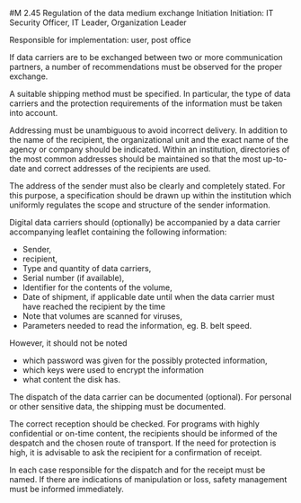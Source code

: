 #M 2.45 Regulation of the data medium exchange
Initiation Initiation: IT Security Officer, IT Leader, Organization Leader

Responsible for implementation: user, post office

If data carriers are to be exchanged between two or more communication partners, a number of recommendations must be observed for the proper exchange.

A suitable shipping method must be specified. In particular, the type of data carriers and the protection requirements of the information must be taken into account.

Addressing must be unambiguous to avoid incorrect delivery. In addition to the name of the recipient, the organizational unit and the exact name of the agency or company should be indicated. Within an institution, directories of the most common addresses should be maintained so that the most up-to-date and correct addresses of the recipients are used.

The address of the sender must also be clearly and completely stated. For this purpose, a specification should be drawn up within the institution which uniformly regulates the scope and structure of the sender information.

Digital data carriers should (optionally) be accompanied by a data carrier accompanying leaflet containing the following information:

* Sender,
* recipient,
* Type and quantity of data carriers,
* Serial number (if available),
* Identifier for the contents of the volume,
* Date of shipment, if applicable date until when the data carrier must have reached the recipient by the time
* Note that volumes are scanned for viruses,
* Parameters needed to read the information, eg. B. belt speed.


However, it should not be noted

* which password was given for the possibly protected information,
* which keys were used to encrypt the information
* what content the disk has.


The dispatch of the data carrier can be documented (optional). For personal or other sensitive data, the shipping must be documented.

The correct reception should be checked. For programs with highly confidential or on-time content, the recipients should be informed of the despatch and the chosen route of transport. If the need for protection is high, it is advisable to ask the recipient for a confirmation of receipt.

In each case responsible for the dispatch and for the receipt must be named. If there are indications of manipulation or loss, safety management must be informed immediately.



